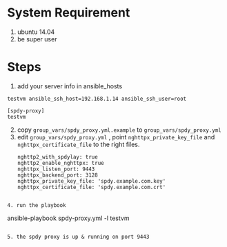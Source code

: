 
# System Requirement
1. ubuntu 14.04 
2. be super user 

# Steps

1. add your server info in ansible_hosts 
  ```
  testvm ansible_ssh_host=192.168.1.14 ansible_ssh_user=root 

  [spdy-proxy]
  testvm 
  ```

2. copy `group_vars/spdy_proxy.yml.example` to `group_vars/spdy_proxy.yml`
3. edit `group_vars/spdy_proxy.yml` , point `nghttpx_private_key_file` and `nghttpx_certificate_file` to the right files. 
   ```
   nghttp2_with_spdylay: true
   nghttp2_enable_nghttpx: true
   nghttpx_listen_port: 9443
   nghttpx_backend_port: 3128
   nghttpx_private_key_file: 'spdy.example.com.key'
   nghttpx_certificate_file: 'spdy.example.com.crt'
  ```

4. run the playbook 
  ```
  ansible-playbook  spdy-proxy.yml  -l testvm
  ```

5. the spdy proxy is up & running on port 9443